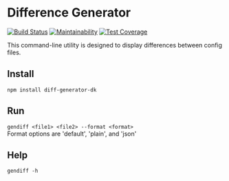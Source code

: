 # Difference Generator

 [![Build Status](https://travis-ci.org/d3mash/diff-generator.svg?branch=master)](https://travis-ci.org/d3mash/diff-generator)
 [![Maintainability](https://api.codeclimate.com/v1/badges/c7026c00c3cc8d3704ed/maintainability)](https://codeclimate.com/github/d3mash/project-lvl2-s273/maintainability)
 [![Test Coverage](https://api.codeclimate.com/v1/badges/c7026c00c3cc8d3704ed/test_coverage)](https://codeclimate.com/github/d3mash/project-lvl2-s273/test_coverage)

This command-line utility is designed to display differences between config files.
## Install
`npm install diff-generator-dk`
## Run
`gendiff <file1> <file2> --format <format>`  
Format options are 'default', 'plain', and 'json'
## Help
`gendiff -h`
